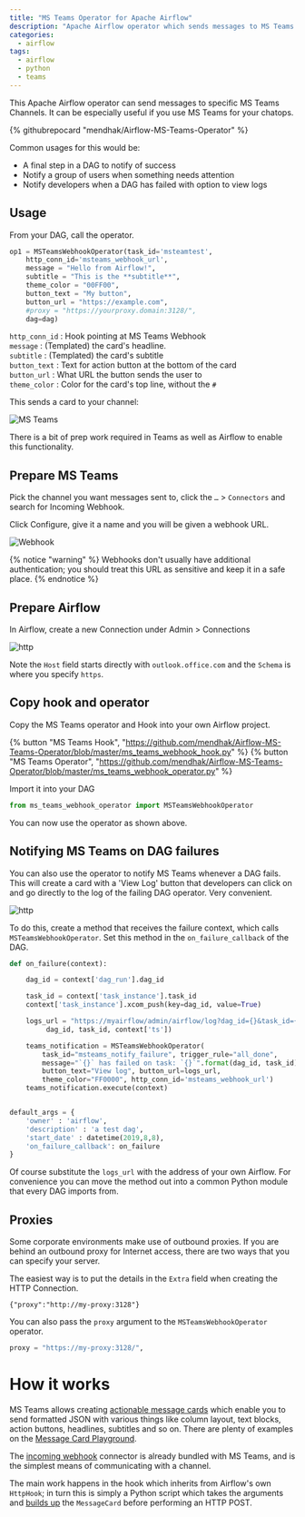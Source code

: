 ```yaml
---
title: "MS Teams Operator for Apache Airflow"
description: "Apache Airflow operator which sends messages to MS Teams channels"
categories:
  - airflow
tags:
  - airflow
  - python
  - teams
---
```


This Apache Airflow operator can send messages to specific MS Teams Channels.  It can be especially useful if you use MS Teams for your chatops.  

{% githubrepocard "mendhak/Airflow-MS-Teams-Operator" %}


Common usages for this would be:

* A final step in a DAG to notify of success
* Notify a group of users when something needs attention
* Notify developers when a DAG has failed with option to view logs



## Usage

From your DAG, call the operator.  

```python
op1 = MSTeamsWebhookOperator(task_id='msteamtest',
    http_conn_id='msteams_webhook_url',
    message = "Hello from Airflow!",
    subtitle = "This is the **subtitle**",
    theme_color = "00FF00",
    button_text = "My button",
    button_url = "https://example.com",
    #proxy = "https://yourproxy.domain:3128/",
    dag=dag)
```

`http_conn_id` : Hook pointing at MS Teams Webhook  
`message` : (Templated) the card's headline.   
`subtitle` : (Templated) the card's subtitle  
`button_text` : Text for action button at the bottom of the card  
`button_url` : What URL the button sends the user to  
`theme_color` : Color for the card's top line, without the `#`  

This sends a card to your channel:

![MS Teams](/assets/images/Airflow-MS-Teams-Operator/001.png)

There is a bit of prep work required in Teams as well as Airflow to enable this functionality.  


## Prepare MS Teams

Pick the channel you want messages sent to, click the `…` > `Connectors` and search for Incoming Webhook. 

Click Configure, give it a name and you will be given a webhook URL. 

![Webhook](/assets/images/Airflow-MS-Teams-Operator/002.png)

{% notice "warning" %}
Webhooks don't usually have additional authentication; you should treat this URL as sensitive and keep it in a safe place. 
{% endnotice %}

## Prepare Airflow

In Airflow, create a new Connection under Admin > Connections

![http](/assets/images/Airflow-MS-Teams-Operator/003.png)

Note the `Host` field starts directly with `outlook.office.com` and the `Schema` is where you specify `https`.  

## Copy hook and operator

Copy the MS Teams operator and Hook into your own Airflow project. 

{% button "MS Teams Hook", "https://github.com/mendhak/Airflow-MS-Teams-Operator/blob/master/ms_teams_webhook_hook.py" %} {% button "MS Teams Operator", "https://github.com/mendhak/Airflow-MS-Teams-Operator/blob/master/ms_teams_webhook_operator.py" %}

Import it into your DAG

```python
from ms_teams_webhook_operator import MSTeamsWebhookOperator
```

You can now use the operator as shown above. 


## Notifying MS Teams on DAG failures

You can also use the operator to notify MS Teams whenever a DAG fails.  This will create a card with a 'View Log' button that developers can click on and go directly to the log of the failing DAG operator.  Very convenient. 


![http](/assets/images/Airflow-MS-Teams-Operator/004.png)

To do this, create a method that receives the failure context, which calls `MSTeamsWebhookOperator`.  Set this method in the `on_failure_callback` of the DAG.  

```python
def on_failure(context):

    dag_id = context['dag_run'].dag_id

    task_id = context['task_instance'].task_id
    context['task_instance'].xcom_push(key=dag_id, value=True)

    logs_url = "https://myairflow/admin/airflow/log?dag_id={}&task_id={}&execution_date={}".format(
         dag_id, task_id, context['ts'])

    teams_notification = MSTeamsWebhookOperator(
        task_id="msteams_notify_failure", trigger_rule="all_done",
        message="`{}` has failed on task: `{}`".format(dag_id, task_id),
        button_text="View log", button_url=logs_url,
        theme_color="FF0000", http_conn_id='msteams_webhook_url')
    teams_notification.execute(context)


default_args = {
    'owner' : 'airflow',
    'description' : 'a test dag',
    'start_date' : datetime(2019,8,8),
    'on_failure_callback': on_failure
}
```

Of course substitute the `logs_url` with the address of your own Airflow.  For convenience you can move the method out into a common Python module that every DAG imports from.  

## Proxies

Some corporate environments make use of outbound proxies.  If you are behind an outbound proxy for Internet access, there are two ways that you can specify your server. 

The easiest way is to put the details in the `Extra` field when creating the HTTP Connection. 

```
{"proxy":"http://my-proxy:3128"}
```

You can also pass the `proxy` argument to the `MSTeamsWebhookOperator` operator.  

```python
proxy = "https://my-proxy:3128/",
```



# How it works

MS Teams allows creating [actionable message cards](https://docs.microsoft.com/en-gb/outlook/actionable-messages/send-via-connectors) which enable you to send formatted JSON with various things like column layout, text blocks, action buttons, headlines, subtitles and so on.  There are plenty of examples on the [Message Card Playground](https://messagecardplayground.azurewebsites.net/).  

The [incoming webhook](https://docs.microsoft.com/en-us/microsoftteams/platform/concepts/connectors/connectors-using) connector is already bundled with MS Teams, and is the simplest means of communicating with a channel.  

The main work happens in the hook which inherits from Airflow's own `HttpHook`; in turn this is simply a Python script which takes the arguments and [builds up](https://github.com/mendhak/Airflow-MS-Teams-Operator/blob/master/ms_teams_webhook_hook.py#L94-L115) the `MessageCard` before performing an HTTP POST.
